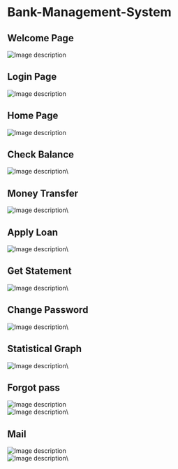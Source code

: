 # Bank-Management-System

## Welcome Page
![Image description](https://github.com/ShashankPatel1997/Bank-Management-System/blob/master/WebContent/images/1.PNG)<br>
## Login Page
![Image description](https://github.com/ShashankPatel1997/Bank-Management-System/blob/master/WebContent/images/2.PNG)<br>
## Home Page
![Image description](https://github.com/ShashankPatel1997/Bank-Management-System/blob/master/WebContent/images/3.PNG)<br>
## Check Balance
![Image description](https://github.com/ShashankPatel1997/Bank-Management-System/blob/master/WebContent/images/4.PNG)\
## Money Transfer
![Image description](https://github.com/ShashankPatel1997/Bank-Management-System/blob/master/WebContent/images/5.PNG)\
## Apply Loan
![Image description](https://github.com/ShashankPatel1997/Bank-Management-System/blob/master/WebContent/images/6.PNG)\
## Get Statement
![Image description](https://github.com/ShashankPatel1997/Bank-Management-System/blob/master/WebContent/images/7.PNG)\
## Change Password
![Image description](https://github.com/ShashankPatel1997/Bank-Management-System/blob/master/WebContent/images/8.PNG)\
## Statistical Graph
![Image description](https://github.com/ShashankPatel1997/Bank-Management-System/blob/master/WebContent/images/9.PNG)\
## Forgot pass
![Image description](https://github.com/ShashankPatel1997/Bank-Management-System/blob/master/WebContent/images/10.PNG)\
![Image description](https://github.com/ShashankPatel1997/Bank-Management-System/blob/master/WebContent/images/11.PNG)\
## Mail
![Image description](https://github.com/ShashankPatel1997/Bank-Management-System/blob/master/WebContent/images/12.PNG)\
![Image description](https://github.com/ShashankPatel1997/Bank-Management-System/blob/master/WebContent/images/13.PNG)\

